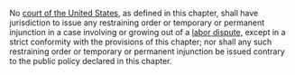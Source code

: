 No [court of the United States](https://www.law.cornell.edu/definitions/uscode.php?width=840&height=800&iframe=true&def_id=29-USC-539662236-1967246988&term_occur=999&term_src=title:29:chapter:6:section:101), as defined in this chapter, shall have jurisdiction to issue any restraining order or temporary or permanent injunction in a case involving or growing out of a [labor dispute,](https://www.law.cornell.edu/definitions/uscode.php?width=840&height=800&iframe=true&def_id=29-USC-616617772-1967246987&term_occur=999&term_src=title:29:chapter:6:section:101) except in a strict conformity with the provisions of this chapter; nor shall any such restraining order or temporary or permanent injunction be issued contrary to the public policy declared in this chapter.